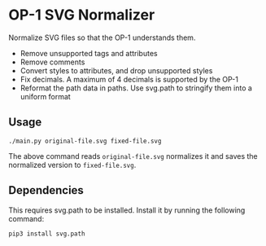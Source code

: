 # OP-1 SVG Normalizer

Normalize SVG files so that the OP-1 understands them.

- Remove unsupported tags and attributes
- Remove comments
- Convert styles to attributes, and drop unsupported styles
- Fix decimals. A maximum of 4 decimals is supported by the OP-1
- Reformat the path data in paths. Use svg.path to stringify them into a uniform format


## Usage

    ./main.py original-file.svg fixed-file.svg

The above command reads `original-file.svg` normalizes it and saves the normalized version to `fixed-file.svg`.

## Dependencies

This requires svg.path to be installed. Install it by running the following
command:

    pip3 install svg.path
